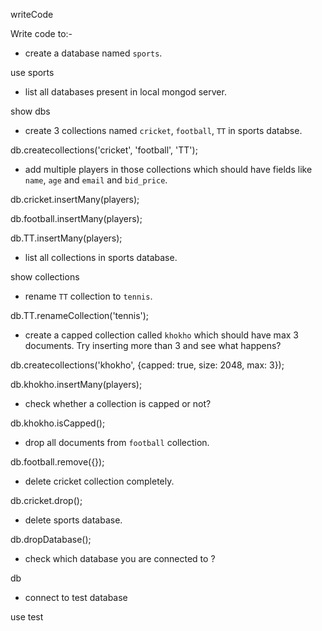 writeCode

Write code to:-

- create a database named `sports`.

use sports

- list all databases present in local mongod server.

show dbs

- create 3 collections named `cricket`, `football`, `TT` in sports databse.

db.createcollections('cricket', 'football', 'TT');

- add multiple players in those collections which should have fields like `name`, `age` and `email` and `bid_price`.

db.cricket.insertMany(players);

db.football.insertMany(players);

db.TT.insertMany(players);

- list all collections in sports database.

show collections

- rename `TT` collection to `tennis`.

db.TT.renameCollection('tennis');

- create a capped collection called `khokho` which should have max 3 documents.
Try inserting more than 3 and see what happens?

db.createcollections('khokho', {capped: true, size: 2048, max: 3});

db.khokho.insertMany(players);


- check whether a collection is capped or not?

db.khokho.isCapped();

- drop all documents from `football` collection.

db.football.remove({});

- delete cricket collection completely.

db.cricket.drop();

- delete sports database.

db.dropDatabase();

- check which database you are connected to ?

db

- connect to test database

use test
